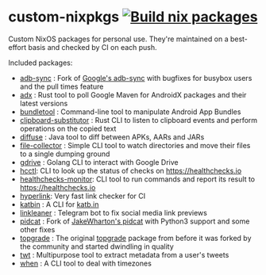 # custom-nixpkgs [![Build nix packages](https://github.com/msfjarvis/custom-nixpkgs/actions/workflows/build.yml/badge.svg)](https://github.com/msfjarvis/custom-nixpkgs/actions/workflows/build.yml)

Custom NixOS packages for personal use. They're maintained on a best-effort basis and checked by CI on each push.

Included packages:

- [adb-sync] : Fork of [Google's adb-sync] with bugfixes for busybox users and the pull times feature
- [adx] : Rust tool to poll Google Maven for AndroidX packages and their latest versions
- [bundletool] : Command-line tool to manipulate Android App Bundles
- [clipboard-substitutor] : Rust CLI to listen to clipboard events and perform operations on the copied text
- [diffuse] : Java tool to diff between APKs, AARs and JARs
- [file-collector] : Simple CLI tool to watch directories and move their files to a single dumping ground
- [gdrive] : Golang CLI to interact with Google Drive
- [hcctl]: CLI to look up the status of checks on https://healthchecks.io
- [healthchecks-monitor]: CLI tool to run commands and report its result to https://healthchecks.io
- [hyperlink]: Very fast link checker for CI
- [katbin] : A CLI for [katb.in]
- [linkleaner] : Telegram bot to fix social media link previews
- [pidcat] : Fork of [JakeWharton's pidcat] with Python3 support and some other fixes
- [topgrade] : The original [topgrade] package from before it was forked by the community and started dwindling in quality
- [twt] : Multipurpose tool to extract metadata from a user's tweets
- [when] : A CLI tool to deal with timezones 

[adb-sync]: https://msfjarvis.dev/g/adb-sync
[Google's adb-sync]: https://github.com/google/adb-sync
[adx]: https://msfjarvis.dev/g/androidx-release-watcher
[bundletool]: https://developer.android.com/studio/command-line/bundletool
[clipboard-substitutor]: https://msfjarvis.dev/g/clipboard-substitutor
[diffuse]: https://github.com/JakeWharton/diffuse
[file-collector]: https://msfjarvis.dev/g/file-collector
[gdrive]: https://msfjarvis.dev/g/gdrive
[hcctl]: https://msfjarvis.dev/g/healthchecks-rs
[healthchecks-monitor]: https://msfjarvis.dev/g/healthchecks-rs
[hyperlink]: https://github.com/untitaker/hyperlink
[jetbrains-mono-nerdfonts]: https://github.com/ryanoasis/nerd-fonts
[katbin]: https://github.com/SphericalKat/katbin-cli
[katb.in]: https://katb.in
[linkleaner]: https://msfjarvis.dev/g/linkleaner
[pidcat]: https://msfjarvis.dev/g/pidcat
[JakeWharton's pidcat]: https://github.com/JakeWharton/pidcat
[topgrade]: https://github.com/r-darwish/topgrade
[twt]: https://msfjarvis.dev/g/twt
[when]: https://github.com/mitsuhiko/when
